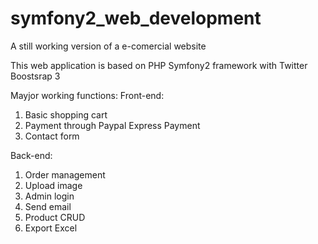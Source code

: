 # symfony2_web_development
A still working version of a e-comercial website

This web application is based on PHP Symfony2 framework with Twitter Boostsrap 3

Mayjor working functions:
Front-end:
1. Basic shopping cart 
2. Payment through Paypal Express Payment
3. Contact form

Back-end:
1. Order management
2. Upload image
3. Admin login
4. Send email
5. Product CRUD
6. Export Excel

